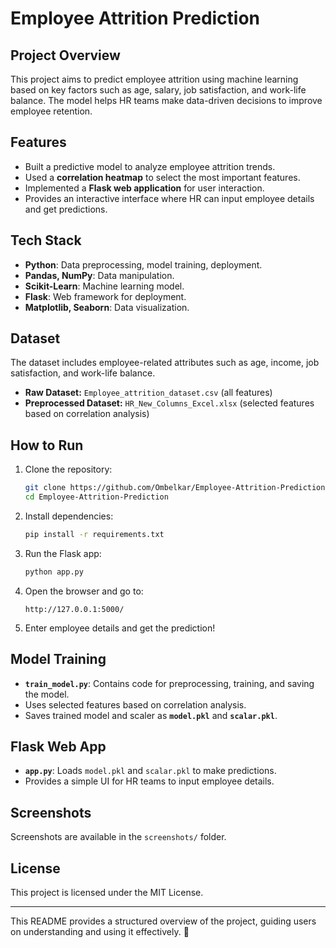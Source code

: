 # Employee Attrition Prediction

## Project Overview
This project aims to predict employee attrition using machine learning based on key factors such as age, salary, job satisfaction, and work-life balance. The model helps HR teams make data-driven decisions to improve employee retention.

## Features
- Built a predictive model to analyze employee attrition trends.
- Used a **correlation heatmap** to select the most important features.
- Implemented a **Flask web application** for user interaction.
- Provides an interactive interface where HR can input employee details and get predictions.

## Tech Stack
- **Python**: Data preprocessing, model training, deployment.
- **Pandas, NumPy**: Data manipulation.
- **Scikit-Learn**: Machine learning model.
- **Flask**: Web framework for deployment.
- **Matplotlib, Seaborn**: Data visualization.

## Dataset
The dataset includes employee-related attributes such as age, income, job satisfaction, and work-life balance.

- **Raw Dataset:** `Employee_attrition_dataset.csv` (all features)
- **Preprocessed Dataset:** `HR_New_Columns_Excel.xlsx` (selected features based on correlation analysis)


## How to Run
1. Clone the repository:
   ```bash
   git clone https://github.com/Ombelkar/Employee-Attrition-Prediction.git
   cd Employee-Attrition-Prediction
   ```
2. Install dependencies:
   ```bash
   pip install -r requirements.txt
   ```
3. Run the Flask app:
   ```bash
   python app.py
   ```
4. Open the browser and go to:
   ```
   http://127.0.0.1:5000/
   ```
5. Enter employee details and get the prediction!

## Model Training
- **`train_model.py`**: Contains code for preprocessing, training, and saving the model.
- Uses selected features based on correlation analysis.
- Saves trained model and scaler as **`model.pkl`** and **`scalar.pkl`**.

## Flask Web App
- **`app.py`**: Loads `model.pkl` and `scalar.pkl` to make predictions.
- Provides a simple UI for HR teams to input employee details.

## Screenshots
Screenshots are available in the `screenshots/` folder.

## License
This project is licensed under the MIT License.

---
This README provides a structured overview of the project, guiding users on understanding and using it effectively. 🚀
